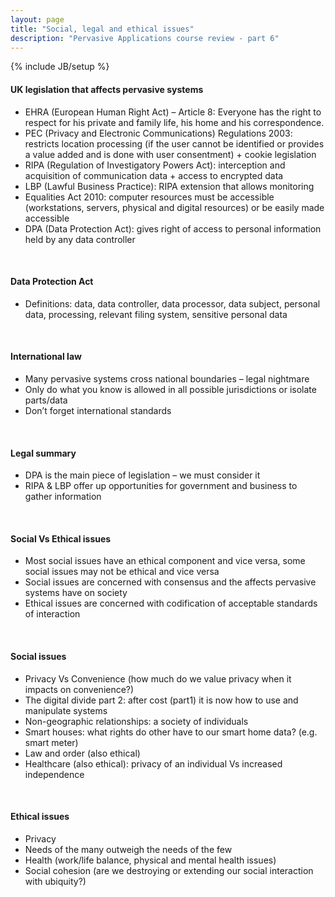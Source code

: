 ```yaml
---
layout: page
title: "Social, legal and ethical issues"
description: "Pervasive Applications course review - part 6"
---
```

{% include JB/setup %}

#### UK legislation that affects pervasive systems
* EHRA (European Human Right Act) – Article 8: Everyone has the right to respect for his private and family life, his home and his correspondence.
* PEC (Privacy and Electronic Communications) Regulations 2003: restricts location processing (if the user cannot be identified or provides a value added and is done with user consentment) + cookie legislation
* RIPA (Regulation of Investigatory Powers Act): interception and acquisition of communication data + access to encrypted data
* LBP (Lawful Business Practice): RIPA extension that allows monitoring
* Equalities Act 2010: computer resources must be accessible (workstations, servers, physical and digital resources) or be easily made accessible
* DPA (Data Protection Act): gives right of access to personal information held by any data controller

<br/>

#### Data Protection Act
* Definitions: data, data controller, data processor, data subject, personal data, processing, relevant filing system, sensitive personal data

<br/>

#### International law
* Many pervasive systems cross national boundaries – legal nightmare
* Only do what you know is allowed in all possible jurisdictions or isolate parts/data
* Don’t forget international standards

<br/>

#### Legal summary
* DPA is the main piece of legislation – we must consider it
* RIPA & LBP offer up opportunities for government and business to gather information

<br/>

#### Social Vs Ethical issues
* Most social issues have an ethical component and vice versa, some social issues may not be ethical and vice versa
* Social issues are concerned with consensus and the affects pervasive systems have on society
* Ethical issues are concerned with codification of acceptable standards of interaction

<br/>

#### Social issues
* Privacy Vs Convenience (how much do we value privacy when it impacts on convenience?)
* The digital divide part 2: after cost (part1) it is now how to use and manipulate systems
* Non-geographic relationships: a society of individuals
* Smart houses: what rights do other have to our smart home data? (e.g. smart meter)
* Law and order (also ethical)
* Healthcare (also ethical): privacy of an individual Vs increased independence

<br/>

#### Ethical issues
* Privacy
* Needs of the many outweigh the needs of the few
* Health (work/life balance, physical and mental health issues)
* Social cohesion (are we destroying or extending our social interaction with ubiquity?)

